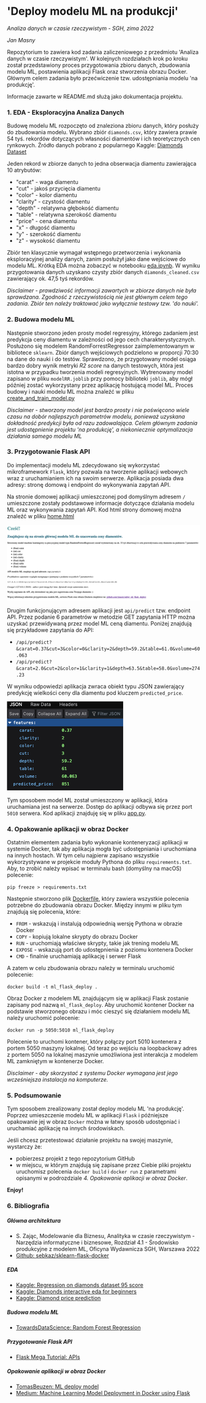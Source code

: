 # 'Deploy modelu ML na produkcji'
*Analiza danych w czasie rzeczywistym - SGH, zima 2022*

*Jan Masny*

Repozytorium to zawiera kod zadania zaliczeniowego z przedmiotu 'Analiza danych w czasie rzeczywistym'.
W kolejnych rozdziałach krok po kroku został przedstawiony proces przygotowania zbioru danych, zbudowania modelu ML,
postawienia aplikacji Flask oraz stworzenia obrazu Docker. Głównym celem zadania było przećwiczenie tzw. udostępniania
modelu 'na produkcję'.

Informacje zawarte w README.md służą jako dokumentacja projektu.

### 1. EDA - Eksploracyjna Analiza Danych

Budowę modelu ML rozpoczęto od znaleziona zbioru danych, który posłuży do zbudowania modelu.
Wybrano zbiór `diamonds.csv`, który zawiera prawie 54 tyś. rekordów dotyczących własności diamentów i ich teoretycznych
cen rynkowych. 
Źródło danych pobrano z popularnego Kaggle: [Diamonds Dataset](https://www.kaggle.com/datasets/shivam2503/diamonds)

Jeden rekord w zbiorze danych to jedna obserwacja diamentu zawierająca 10 atrybutów:
* "carat" - waga diamentu
* "cut" - jakoś przycięcia diamentu
* "color" - kolor diamentu
* "clarity" - czystość diamentu
* "depth" - relatywna głębokość diamentu
* "table" - relatywna szerokość diamentu
* "price" - cena diamentu
* "x" - długość diamentu
* "y" - szerokość diamentu
* "z" - wysokość diamentu

Zbiór ten klasycznie wymagał wstępnego przetworzenia i wykonania eksploracyjnej analizy danych, 
zanim posłużył jako dane wejściowe do modelu ML. Krótką EDA można zobaczyć w notebooku 
[eda.ipynb](https://github.com/jmasny/adwr_ml_flask_deploy/blob/main/eda.ipynb). W wyniku przygotowania danych uzyskano czysty zbiór danych `diamonds_cleaned.csv`
zawierający ok. 47,5 tyś rekordów. 

*Disclaimer - prawdziwość informacji zawartych w zbiorze danych nie była sprawdzana. Zgodność z rzeczywistością nie jest
głównym celem tego zadania. Zbiór ten należy traktować jako wyłącznie testowy tzw. 'do nauki'.*

### 2. Budowa modelu ML

Następnie stworzono jeden prosty model regresyjny, którego zadaniem jest predykcja ceny diamentu w zależności od jego
cech charakterystycznych. Posłużono się modelem RandomForrestRegressor zaimplementowanym w bibliotece `sklearn`.
Zbiór danych wejściowych podzielono w proporcji 70:30 na dane do nauki i do testów. Sprawdzono, że przygotowany model
osiąga bardzo dobry wynik metryki *R2 score* na danych testowych, która jest istotna w przypadku tworzenia modeli
regresyjnych. Wytrenowany model zapisano w pliku `modelRR.joblib` przy pomocy biblioteki `joblib`, aby mógł później
zostać wykorzystany przez aplikację hostującą model ML. Proces budowy i nauki modelu ML można znaleźć w pliku
[create_and_train_model.py](https://github.com/jmasny/adwr_ml_flask_deploy/blob/main/create_and_train_model.py)

*Disclaimer - stworzony model jest bardzo prosty i nie poświęcono wiele czasu na dobór najlepszych parametrów
modelu, ponieważ uzyskana dokładność predykcji była od razu zadowalająca. Celem głównym zadania jest udostępnienie
projektu 'na produkcję', a niekoniecznie optymalizacja działania samego modelu ML*

### 3. Przygotowanie Flask API

Do implementacji modelu ML zdecydowano się wykorzystać mikroframework `Flask`, który pozwala na tworzenie
aplikacji webowych wraz z uruchamianiem ich na swoim serwerze. 
Aplikacja posiada dwa adresy: stronę domową i endpoint do wykonywania zapytań API.

Na stronie domowej aplikacji umieszczonej pod domyślnym adresem `/` umieszczone zostały podstawowe informacje
dotyczące działania modelu ML oraz wykonywania zapytań API. Kod html strony domowej można znaleźć w pliku
[home.html](https://github.com/jmasny/adwr_ml_flask_deploy/blob/main/templates/home.html)

![Image](https://github.com/jmasny/adwr_ml_flask_deploy/blob/main/images/home.png)


Drugim funkcjonującym adresem aplikacji jest `api/predict` tzw. endpoint API. Przez podanie 6 parametrów w metodzie GET
zapytania HTTP można uzyskać przewidywaną przez model ML ceną diamentu. 
Poniżej znajdują się przykładowe zapytania do API:

* `/api/predict?&carat=0.37&cut=3&color=0&clarity=2&depth=59.2&table=61.0&volume=60.063`
* `/api/predict?&carat=2.0&cut=2&color=1&clarity=1&depth=63.5&table=58.0&volume=274.23`

W wyniku odpowiedzi aplikacja zwraca obiekt typu JSON zawierający predykcję wielkości ceny dla diamentu pod kluczem
`predicted_price`.

![Image](https://github.com/jmasny/adwr_ml_flask_deploy/blob/main/images/answer.png)

Tym sposobem model ML został umieszczony w aplikacji, która uruchamiana jest na serwerze. Dostęp do aplikacji 
odbywa się przez port `5010` serwera. Kod aplikacji znajduję się w pliku 
[app.py](https://github.com/jmasny/adwr_ml_flask_deploy/blob/main/app.py).

### 4. Opakowanie aplikacji w obraz Docker

Ostatnim elementem zadania było wykonanie konteneryzacji aplikacji w systemie Docker, tak aby aplikacja mogła być 
udostępniania i uruchomiana na innych hostach. W tym celu najpierw zapisano wszystkie
wykorzystywane w projekcie moduły Pythona do pliku `requirements.txt`. Aby, to zrobić należy wpisać w terminalu bash
(domyślny na macOS) polecenie:

`pip freeze > requirements.txt`

Następnie stworzono plik 
[Dockerfile](https://github.com/jmasny/adwr_ml_flask_deploy/blob/main/Dockerfile), który zawiera wszystkie polecenia
potrzebne do zbudowania obrazu Docker. Między innymi w pliku tym znajdują się polecenia, które:
- `FROM` - wskazują i instalują odpowiednią wersję Pythona w obrazie Docker
- `COPY` - kopiują lokalne skrypty do obrazu Docker
- `RUN` - uruchomiają właściwe skrypty, takie jak trening modelu ML
- `EXPOSE` - wskazują port do udostępnienia z poziomu kontenera Docker
- `CMD` - finalnie uruchamiają aplikację i serwer Flask

A zatem w celu zbudowania obrazu należy w terminalu uruchomić polecenie:

`docker build -t ml_flask_deploy .`

Obraz Docker z modelem ML znajdującym się w aplikacji Flask zostanie zapisany pod nazwą `ml_flask_deploy`. 
Aby uruchomić kontener Docker na podstawie stworzonego obrazu i móc cieszyć się działaniem modelu ML 
należy uruchomić polecenie:

`docker run -p 5050:5010 ml_flask_deploy`

Polecenie to uruchomi kontener, który połączy port 5010 kontenera z portem 5050 maszyny lokalnej. Od teraz po wejściu
na loopbackowy adres z portem 5050 na lokalnej maszynie umożliwiona jest interakcja z modelem ML zamkniętym w 
kontenerze Docker.

*Disclaimer - aby skorzystać z systemu Docker wymagana jest jego wcześniejsza instalacja na komputerze.*

### 5. Podsumowanie

Tym sposobem zrealizowany został deploy modelu ML 'na produkcję'. Poprzez umieszczenie modelu ML w aplikacji `Flask` i
późniejsze opakowanie jej w obraz `Docker` można w łatwy sposób udostępniać i uruchamiać aplikację na innych
środowiskach.

Jeśli chcesz przetestować działanie projektu na swojej maszynie, wystarczy że:
- pobierzesz projekt z tego repozytorium GitHub
- w miejscu, w którym znajdują się zapisane przez Ciebie pliki projektu uruchomisz polecenia `docker build` i 
`docker run` z parametrami opisanymi w podrozdziale *4. Opakowanie aplikacji w obraz Docker*.

**Enjoy!**

### 6. Bibliografia

##### Główna architektura
- S. Zając, Modelowanie dla Biznesu, Analityka w czasie rzeczywistym - Narzędzia informatyczne i biznesowe, 
Rozdział 4.1 - Środowisko produkcyjne z modelem ML, Oficyna Wydawnicza SGH, Warszawa 2022
- [Github: sebkaz/sklearn-flask-docker](https://github.com/sebkaz/sklearn-flask-docker)

##### EDA
- [Kaggle: Regression on diamonds dataset 95 score](https://www.kaggle.com/code/heeraldedhia/regression-on-diamonds-dataset-95-score/notebook)
- [Kaggle: Diamonds interactive eda for beginners](https://www.kaggle.com/code/godzill22/diamonds-interactive-eda-for-beginners#Categorical-features)
- [Kaggle: Diamond price prediction](https://www.kaggle.com/code/karnikakapoor/diamond-price-prediction)

##### Budowa modelu ML
- [TowardsDataScience: Random Forest Regression](https://towardsdatascience.com/random-forest-regression-5f605132d19d)

##### Przygotowanie Flask API
- [Flask Mega Tutorial: APIs](https://blog.miguelgrinberg.com/post/the-flask-mega-tutorial-part-xxiii-application-programming-interfaces-apis)

##### Opakowanie aplikacji w obraz Docker
- [TomasBeuzen: ML deploy model](https://github.com/TomasBeuzen/machine-learning-tutorials/blob/master/ml-deploy-model/deploy-with-flask.ipynb)
- [Medium: Machine Learning Model Deployment in Docker using Flask](https://medium.com/swlh/machine-learning-model-deployment-in-docker-using-flask-d77f6cb551d6)
